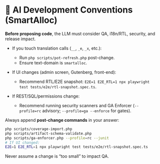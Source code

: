 # 🤖 AI Development Conventions (SmartAlloc)

**Before proposing code**, the LLM must consider QA, i18n/RTL, security, and release impact.

- If you touch translation calls (`__`, `_e`, `_x`, etc.):
  - Run `php scripts/pot-refresh.php` post-change.
  - Ensure text-domain is `smartalloc`.

- If UI changes (admin screen, Gutenberg, front-end):
  - Recommend RTL/E2E snapshot: `E2E=1 E2E_RTL=1 npx playwright test tests/e2e/rtl-snapshot.spec.ts`.

- If REST/SQL/permissions change:
  - Recommend running security scanners and GA Enforcer (`--profile=rc` advisory; `--profile=ga --enforce` for gates).

Always append **post-change commands** in your answer:
```bash
php scripts/coverage-import.php
php scripts/artifact-schema-validate.php
php scripts/ga-enforcer.php --profile=rc --junit
# If UI changed:
E2E=1 E2E_RTL=1 npx playwright test tests/e2e/rtl-snapshot.spec.ts
```

Never assume a change is “too small” to impact QA.
